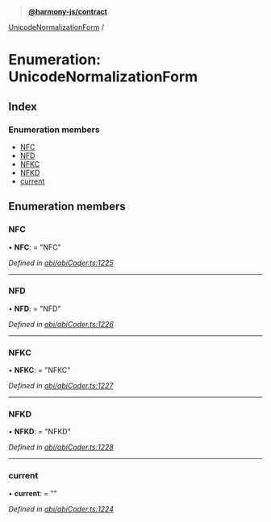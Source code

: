 > **[@harmony-js/contract](../README.md)**

[UnicodeNormalizationForm](unicodenormalizationform.md) /

# Enumeration: UnicodeNormalizationForm

## Index

### Enumeration members

* [NFC](unicodenormalizationform.md#nfc)
* [NFD](unicodenormalizationform.md#nfd)
* [NFKC](unicodenormalizationform.md#nfkc)
* [NFKD](unicodenormalizationform.md#nfkd)
* [current](unicodenormalizationform.md#current)

## Enumeration members

###  NFC

• **NFC**: = "NFC"

*Defined in [abi/abiCoder.ts:1225](https://github.com/FireStack-Lab/Harmony-sdk-core/blob/c727071/packages/harmony-contract/src/abi/abiCoder.ts#L1225)*

___

###  NFD

• **NFD**: = "NFD"

*Defined in [abi/abiCoder.ts:1226](https://github.com/FireStack-Lab/Harmony-sdk-core/blob/c727071/packages/harmony-contract/src/abi/abiCoder.ts#L1226)*

___

###  NFKC

• **NFKC**: = "NFKC"

*Defined in [abi/abiCoder.ts:1227](https://github.com/FireStack-Lab/Harmony-sdk-core/blob/c727071/packages/harmony-contract/src/abi/abiCoder.ts#L1227)*

___

###  NFKD

• **NFKD**: = "NFKD"

*Defined in [abi/abiCoder.ts:1228](https://github.com/FireStack-Lab/Harmony-sdk-core/blob/c727071/packages/harmony-contract/src/abi/abiCoder.ts#L1228)*

___

###  current

• **current**: = ""

*Defined in [abi/abiCoder.ts:1224](https://github.com/FireStack-Lab/Harmony-sdk-core/blob/c727071/packages/harmony-contract/src/abi/abiCoder.ts#L1224)*